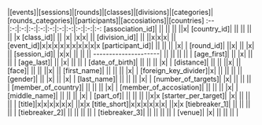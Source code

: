 |[events]|[sessions]|[rounds]|[classes]|[divisions]|[categories]|[rounds_categories]|[participants]|[accosiations]|[countries]
:--|:-:|:-:|:-:|:-:|:-:|:-:|:-:|:-:|:-:|:-:
[association_id]| || || || ||x|
[country_id]| || || || || |x
[class_id]| || |x| |x|x| ||
[division_id]| || ||x|x|x| ||
[event_id]|x|x|x|x|x|x|x|x|x|x
[participant_id]| || || || |x| |
[round_id]| ||x| || |x| ||
[session_id]| |x|x| || || ||
---------------------| || || || || |
[age_first]| || |x| || || |
[age_last]| || |x| || || |
[date_of_birth]| || || || |x| |
[distance]| || || ||x| ||
[face]| || || ||x| ||
[first_name]| || || || |x| |
[foreign_key_divider]|x| || || || ||
[gender]| || |x| || |x| |
[last_name]| || || || |x| |
[number_of_targets]| |x| || || || |
[member_of_country]| || || || |x| |
[member_of_accosiation]| || || || |x| |
[middle_name]| || || || |x| |
[part_of]| || || || ||x|x
[starter_per_target]| |x| || || || |
[title]|x|x|x|x|x|x| ||x|x
[title_short]|x|x|x|x|x|x| ||x|x
[tiebreaker_1]| || || || || |
[tiebreaker_2]| || || || || |
[tiebreaker_3]| || || || || |
[venue]| |x| || || || |
